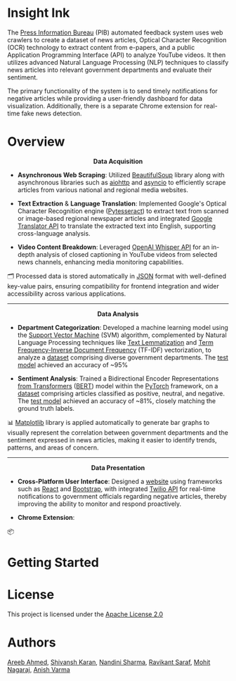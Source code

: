 # Insight Ink

The [Press Information Bureau](https://pib.gov.in/) (PIB) automated feedback system uses web crawlers to create a dataset of news articles, Optical Character Recognition (OCR) technology to extract content from e-papers, and a public Application Programming Interface (API) to analyze YouTube videos. It then utilizes advanced Natural Language Processing (NLP) techniques to classify news articles into relevant government departments and evaluate their sentiment.

The primary functionality of the system is to send timely notifications for negative articles while providing a user-friendly dashboard for data visualization. Additionally, there is a separate Chrome extension for real-time fake news detection.

# Overview

<p align = "center">
  <strong>Data Acquisition</strong>
</p>

- **Asynchronous Web Scraping**: Utilized [BeautifulSoup](https://beautiful-soup-4.readthedocs.io/en/latest/) library along with asynchronous libraries such as [aiohttp](https://docs.aiohttp.org/en/stable/) and [asyncio](https://docs.python.org/3/library/asyncio.html) to efficiently scrape articles from various national and regional media websites.

- **Text Extraction** & **Language Translation**: Implemented Google's Optical Character Recognition engine ([Pytesseract](https://pytesseract.readthedocs.io/en/latest/)) to extract text from scanned or image-based regional newspaper articles and integrated [Google Translator API](https://py-googletrans.readthedocs.io/en/latest/) to translate the extracted text into English, supporting cross-language analysis.

- **Video Content Breakdown**: Leveraged [OpenAI Whisper API](https://platform.openai.com/docs/guides/speech-to-text) for an in-depth analysis of closed captioning in YouTube videos from selected news channels, enhancing media monitoring capabilities.

🗂️ Processed data is stored automatically in [JSON](https://docs.python.org/3/library/json.html) format with well-defined key-value pairs, ensuring compatibility for frontend integration and wider accessibility across various applications.

---

<p align = "center">
  <strong>Data Analysis</strong>
</p>

- **Department Categorization**: Developed a machine learning model using the [Support Vector Machine](https://www.geeksforgeeks.org/support-vector-machine-algorithm/?ref=lbp) (SVM) algorithm, complemented by Natural Language Processing techniques like [Text Lemmatization](https://www.nltk.org/api/nltk.stem.WordNetLemmatizer.html?highlight=lemmatize) and [Term Frequency-Inverse Document Frequency](https://scikit-learn.org/stable/modules/generated/sklearn.feature_extraction.text.TfidfVectorizer.html#sklearn.feature_extraction.text.TfidfVectorizer) (TF-IDF) vectorization, to analyze a [dataset](https://github.com/areebahmeddd/Insight-Ink/blob/main/Backend/Models/data-1.csv) comprising diverse government departments. The [test model](https://github.com/areebahmeddd/Insight-Ink/tree/main/Backend/Models/Department) achieved an accuracy of ~95%

- **Sentiment Analysis**: Trained a Bidirectional Encoder Representations [from Transformers](https://proceedings.neurips.cc/paper_files/paper/2017/file/3f5ee243547dee91fbd053c1c4a845aa-Paper.pdf) ([BERT](https://huggingface.co/docs/transformers/model_doc/bert)) model within the [PyTorch](https://pytorch.org/docs/stable/torch.html) framework, on a [dataset](https://github.com/areebahmeddd/Insight-Ink/blob/main/Backend/Models/data-2.csv) comprising articles classified as positive, neutral, and negative. The [test model](https://github.com/areebahmeddd/Insight-Ink/tree/main/Backend/Models/Sentiment) achieved an accuracy of ~81%, closely matching the ground truth labels.

📊 [Matplotlib](https://matplotlib.org/stable/index.html) library is applied automatically to generate bar graphs to visually represent the correlation between government departments and the sentiment expressed in news articles, making it easier to identify trends, patterns, and areas of concern.

---

<p align = "center">
  <strong>Data Presentation</strong>
</p>

- **Cross-Platform User Interface**: Designed a [website](http://insight-ink.org/) using frameworks such as [React](https://react.dev/reference/react) and [Bootstrap](https://getbootstrap.com/docs/5.3/getting-started/introduction/), with integrated [Twilio API](https://www.twilio.com/docs/sms) for real-time notifications to government officials regarding negative articles, thereby improving the ability to monitor and respond proactively.

- **Chrome Extension**: 

📦 

# Getting Started

# License

This project is licensed under the [Apache License 2.0](https://github.com/areebahmeddd/Insight-Ink/blob/main/LICENSE)

# Authors

[Areeb Ahmed](https://github.com/areebahmeddd), [Shivansh Karan](https://github.com/SpaceTesla), [Nandini Sharma](https://github.com/NandiniSharma116), [Ravikant Saraf](https://github.com/Ravikant2003), [Mohit Nagaraj](https://github.com/mohit-nagaraj), [Anish Varma]()
